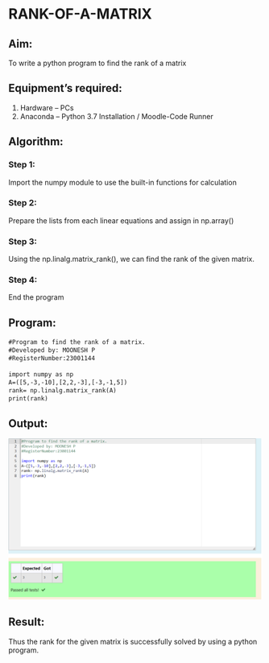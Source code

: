 # RANK-OF-A-MATRIX
## Aim:
To write a python program to find the rank of a matrix
## Equipment’s required:
1. 	Hardware – PCs
2. 	Anaconda – Python 3.7 Installation / Moodle-Code Runner
## Algorithm:
### Step 1:
Import the numpy module to use the built-in functions for calculation

### Step 2:
Prepare the lists from each linear equations and assign in np.array()

### Step 3:
Using the np.linalg.matrix_rank(), we can find the rank of the given matrix.

### Step 4:
End the program
## Program:
```
#Program to find the rank of a matrix.
#Developed by: MOONESH P
#RegisterNumber:23001144

import numpy as np
A=([5,-3,-10],[2,2,-3],[-3,-1,5])
rank= np.linalg.matrix_rank(A)
print(rank)
```
## Output:
![OUTPUT](/rank.png)
## Result:
Thus the rank for the given matrix is successfully solved by  using a python program.

